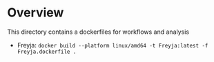 # Overview

This directory contains a dockerfiles for workflows and analysis 

- Freyja: ```docker build --platform linux/amd64 -t Freyja:latest -f Freyja.dockerfile .```
